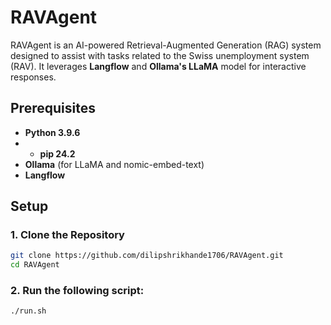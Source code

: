 
# RAVAgent

RAVAgent is an AI-powered Retrieval-Augmented Generation (RAG) system designed to assist with tasks related to the Swiss unemployment system (RAV). It leverages **Langflow** and **Ollama's LLaMA** model for interactive responses.

## Prerequisites

- **Python 3.9.6**
- - **pip 24.2**
- **Ollama** (for LLaMA and nomic-embed-text)
- **Langflow**

## Setup

### 1. Clone the Repository
```bash
git clone https://github.com/dilipshrikhande1706/RAVAgent.git
cd RAVAgent
```
### 2. Run the following script:

```
./run.sh

```
